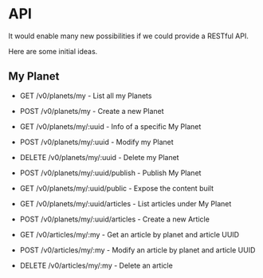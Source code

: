 # API

It would enable many new possibilities if we could provide a RESTful API.

Here are some initial ideas.

## My Planet

* GET /v0/planets/my - List all my Planets
* POST /v0/planets/my - Create a new Planet

* GET /v0/planets/my/:uuid - Info of a specific My Planet
* POST /v0/planets/my/:uuid - Modify my Planet
* DELETE /v0/planets/my/:uuid - Delete my Planet
* POST /v0/planets/my/:uuid/publish - Publish My Planet
* GET /v0/planets/my/:uuid/public - Expose the content built

* GET /v0/planets/my/:uuid/articles - List articles under My Planet
* POST /v0/planets/my/:uuid/articles - Create a new Article
  
* GET /v0/articles/my/:my - Get an article by planet and article UUID
* POST /v0/articles/my/:my - Modify an article by planet and article UUID
* DELETE /v0/articles/my/:my - Delete an article